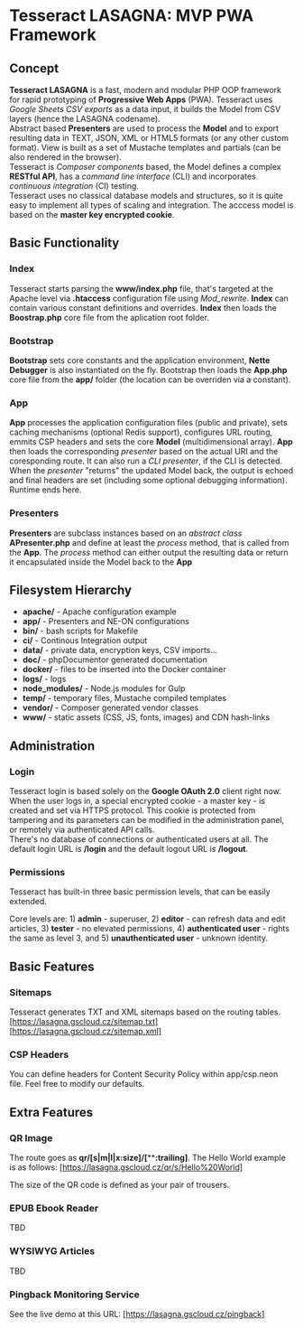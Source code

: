 # Tesseract LASAGNA: MVP PWA Framework

## Concept

**Tesseract LASAGNA** is a fast, modern and modular PHP OOP framework for rapid prototyping of **Progressive Web Apps** (PWA). Tesseract uses *Google Sheets CSV exports* as a data input, it builds the Model from CSV layers (hence the LASAGNA codename).  
Abstract based **Presenters** are used to process the **Model** and to export resulting data in TEXT, JSON, XML or HTML5 formats (or any other custom format). View is built as a set of Mustache templates and partials (can be also rendered in the browser).  
Tesseract is *Composer components* based, the Model defines a complex **RESTful API**, has a *command line interface* (CLI) and incorporates *continuous integration* (CI) testing.  
Tesseract uses no classical database models and structures, so it is quite easy to implement all types of scaling and integration. The acccess model is based on the **master key encrypted cookie**.

## Basic Functionality

### Index

Tesseract starts parsing the **www/index.php** file, that's targeted at the Apache level via **.htaccess** configuration file using *Mod_rewrite*. **Index** can contain various constant definitions and overrides. **Index** then loads the **Boostrap.php** core file from the aplication root folder.

### Bootstrap

**Bootstrap** sets core constants and the application environment, **Nette Debugger** is also instantiated on the fly. Bootstrap then loads the **App.php** core file from the **app/** folder (the location can be overriden via a constant).

### App

**App** processes the application configuration files (public and private), sets caching mechanisms (optional Redis support), configures URL routing, emmits CSP headers and sets the core **Model** (multidimensional array). **App** then loads the corresponding *presenter* based on the actual URI and the coresponding route. It can also run a *CLI presenter*, if the CLI is detected.  
When the *presenter* "returns" the updated Model back, the output is echoed and final headers are set (including some optional debugging information). Runtime ends here.

### Presenters

**Presenters** are subclass instances based on an *abstract class* **APresenter.php** and define at least the *process* method, that is called from the **App**. The *process* method can either output the resulting data or return it encapsulated inside the Model back to the **App**

## Filesystem Hierarchy

- **apache/** - Apache configuration example
- **app/** - Presenters and NE-ON configurations
- **bin/** - bash scripts for Makefile
- **ci/** - Continous Integration output
- **data/** - private data, encryption keys, CSV imports...
- **doc/** - phpDocumentor generated documentation
- **docker/** - files to be inserted into the Docker container
- **logs/** - logs
- **node_modules/** - Node.js modules for Gulp
- **temp/** - temporary files, Mustache compiled templates
- **vendor/** - Composer generated vendor classes
- **www/** - static assets (CSS, JS, fonts, images) and CDN hash-links

## Administration

### Login

Tesseract login is based solely on the **Google OAuth 2.0** client right now.  
When the user logs in, a special encrypted cookie - a master key - is created and set via HTTPS protocol. This cookie is protected from tampering and its parameters can be modified in the administration panel, or remotely via authenticated API calls.  
There's no database of connections or authenticated users at all. The default login URL is **/login** and the default logout URL is **/logout**.  

### Permissions

Tesseract has built-in three basic permission levels, that can be easily extended.

Core levels are: 1) **admin** - superuser, 2) **editor** - can refresh data and edit articles, 3) **tester** - no elevated permissions, 4) **authenticated user** - rights the same as level 3, and 5) **unauthenticated user** - unknown identity.

## Basic Features

### Sitemaps

Tesseract generates TXT and XML sitemaps based on the routing tables.  
[https://lasagna.gscloud.cz/sitemap.txt]
[https://lasagna.gscloud.cz/sitemap.xml]

### CSP Headers

You can define headers for Content Security Policy within app/csp.neon file. Feel free to modify our defaults.

## Extra Features

### QR Image

The route goes as **qr/[s|m|l|x:size]/[******:trailing]**. The Hello World example is as follows: [https://lasagna.gscloud.cz/qr/s/Hello%20World]

The size of the QR code is defined as your pair of trousers.

### EPUB Ebook Reader

TBD

### WYSIWYG Articles

TBD

### Pingback Monitoring Service

See the live demo at this URL: [https://lasagna.gscloud.cz/pingback]
